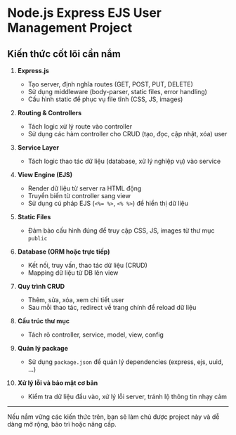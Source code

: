 # Node.js Express EJS User Management Project

## Kiến thức cốt lõi cần nắm

1. **Express.js**

   - Tạo server, định nghĩa routes (GET, POST, PUT, DELETE)
   - Sử dụng middleware (body-parser, static files, error handling)
   - Cấu hình static để phục vụ file tĩnh (CSS, JS, images)

2. **Routing & Controllers**

   - Tách logic xử lý route vào controller
   - Sử dụng các hàm controller cho CRUD (tạo, đọc, cập nhật, xóa) user

3. **Service Layer**

   - Tách logic thao tác dữ liệu (database, xử lý nghiệp vụ) vào service

4. **View Engine (EJS)**

   - Render dữ liệu từ server ra HTML động
   - Truyền biến từ controller sang view
   - Sử dụng cú pháp EJS (`<%= %>`, `<% %>`) để hiển thị dữ liệu

5. **Static Files**

   - Đảm bảo cấu hình đúng để truy cập CSS, JS, images từ thư mục `public`

6. **Database (ORM hoặc trực tiếp)**

   - Kết nối, truy vấn, thao tác dữ liệu (CRUD)
   - Mapping dữ liệu từ DB lên view

7. **Quy trình CRUD**

   - Thêm, sửa, xóa, xem chi tiết user
   - Sau mỗi thao tác, redirect về trang chính để reload dữ liệu

8. **Cấu trúc thư mục**

   - Tách rõ controller, service, model, view, config

9. **Quản lý package**

   - Sử dụng `package.json` để quản lý dependencies (express, ejs, uuid, ...)

10. **Xử lý lỗi và bảo mật cơ bản**
    - Kiểm tra dữ liệu đầu vào, xử lý lỗi server, tránh lộ thông tin nhạy cảm

---

Nếu nắm vững các kiến thức trên, bạn sẽ làm chủ được project này và dễ dàng mở rộng, bảo trì hoặc nâng cấp.
